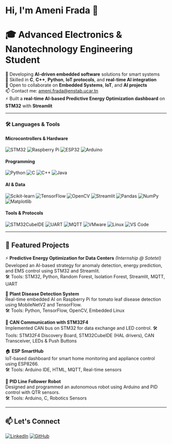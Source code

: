 # Hi, I'm Ameni Frada 👋  
# 🎓 Advanced Electronics & Nanotechnology Engineering Student

🔭 Developing **AI-driven embedded software** solutions for smart systems  
🚀 Skilled in **C**, **C++**, **Python**, **IoT protocols**, and **real-time AI integration**  
🤝 Open to collaborate on **Embedded Systems**, **IoT**, and **AI projects**  
📫 Contact me: [ameni.frada@enstab.ucar.tn](mailto:ameni.frada@enstab.ucar.tn)  
⚡ Built a **real-time AI-based Predictive Energy Optimization dashboard** on **STM32** with **Streamlit**



---

### 🛠️ Languages & Tools

#### **Microcontrollers & Hardware**
![STM32](https://img.shields.io/badge/-STM32-041E42?style=for-the-badge&logo=stmicroelectronics&logoColor=white)
![Raspberry Pi](https://img.shields.io/badge/-Raspberry%20Pi-C51A4A?style=for-the-badge&logo=raspberrypi&logoColor=white)
![ESP32](https://img.shields.io/badge/-ESP32-E7352C?style=for-the-badge&logo=esphome&logoColor=white)
![Arduino](https://img.shields.io/badge/-Arduino-00979D?style=for-the-badge&logo=arduino&logoColor=white)

#### **Programming**
![Python](https://img.shields.io/badge/-Python-3776AB?style=for-the-badge&logo=python&logoColor=white)
![C](https://img.shields.io/badge/-C-00599C?style=for-the-badge&logo=c&logoColor=white)
![C++](https://img.shields.io/badge/-C++-00599C?style=for-the-badge&logo=c%2b%2b&logoColor=white)
![Java](https://img.shields.io/badge/-Java-007396?style=for-the-badge&logo=java&logoColor=white)

#### **AI & Data**
![Scikit-learn](https://img.shields.io/badge/-Scikit--learn-F7931E?style=for-the-badge&logo=scikit-learn&logoColor=white)
![TensorFlow](https://img.shields.io/badge/-TensorFlow-FF6F00?style=for-the-badge&logo=tensorflow&logoColor=white)
![OpenCV](https://img.shields.io/badge/-OpenCV-5C3EE8?style=for-the-badge&logo=opencv&logoColor=white)
![Streamlit](https://img.shields.io/badge/-Streamlit-FF4B4B?style=for-the-badge&logo=streamlit&logoColor=white)
![Pandas](https://img.shields.io/badge/-Pandas-150458?style=for-the-badge&logo=pandas&logoColor=white)
![NumPy](https://img.shields.io/badge/-NumPy-013243?style=for-the-badge&logo=numpy&logoColor=white)
![Matplotlib](https://img.shields.io/badge/-Matplotlib-11557C?style=for-the-badge)

#### **Tools & Protocols**
![STM32CubeIDE](https://img.shields.io/badge/-STM32CubeIDE-003366?style=for-the-badge&logo=stmicroelectronics&logoColor=white)
![UART](https://img.shields.io/badge/-UART-2ECC71?style=for-the-badge)
![MQTT](https://img.shields.io/badge/-MQTT-660066?style=for-the-badge&logo=mqtt&logoColor=white)
![VMware](https://img.shields.io/badge/-VMware-607078?style=for-the-badge&logo=vmware&logoColor=white)
![Linux](https://img.shields.io/badge/-Linux-FCC624?style=for-the-badge&logo=linux&logoColor=black)
![VS Code](https://img.shields.io/badge/-VS%20Code-007ACC?style=for-the-badge&logo=visualstudiocode&logoColor=white)


---

## 🚀 Featured Projects

⚡ **Predictive Energy Optimization for Data Centers** *(Internship @ Sotetel)*  
Developed an AI-based strategy for anomaly detection, energy prediction, and EMS control using STM32 and Streamlit.  
🛠 Tools: STM32, Python, Random Forest, Isolation Forest, Streamlit, MQTT, UART

🌿 **Plant Disease Detection System**  
Real-time embedded AI on Raspberry Pi for tomato leaf disease detection using MobileNetV2 and TensorFlow.  
🛠 Tools: Python, TensorFlow, OpenCV, Embedded Linux

🔌 **CAN Communication with STM32F4**  
  Implemented CAN bus on STM32 for data exchange and LED control.
🛠 Tools: STM32F4 Discovery Board, STM32CubeIDE (HAL drivers), CAN Transceiver, LEDs & Push Buttons  

🏠 **ESP SmartHub**  
IoT-based dashboard for smart home monitoring and appliance control using ESP8266.  
🛠 Tools: Arduino IDE, HTML, MQTT, Real-time sensors

🤖 **PID Line Follower Robot**  
Designed and programmed an autonomous robot using Arduino and PID control with QTR sensors.  
🛠 Tools: Arduino, C, Robotics Sensors


---

## 📫 Let's Connect

[![LinkedIn](https://img.shields.io/badge/-LinkedIn-0A66C2?style=for-the-badge&logo=linkedin&logoColor=white)](https://www.linkedin.com/in/ameni-frada/)
[![GitHub](https://img.shields.io/badge/-GitHub-181717?style=for-the-badge&logo=github&logoColor=white)](https://github.com/ameni-frada)

